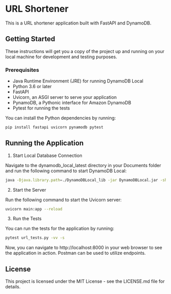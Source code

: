 # URL Shortener

This is a URL shortener application built with FastAPI and DynamoDB.

## Getting Started

These instructions will get you a copy of the project up and running on your local machine for development and testing purposes.

### Prerequisites

- Java Runtime Environment (JRE) for running DynamoDB Local
- Python 3.6 or later
- FastAPI
- Uvicorn, an ASGI server to serve your application
- PynamoDB, a Pythonic interface for Amazon DynamoDB
- Pytest for running the tests

You can install the Python dependencies by running:

```bash
pip install fastapi uvicorn pynamodb pytest
```

## Running the Application

1. Start Local Database Connection

Navigate to the dynamodb_local_latest directory in your Documents folder and run the following command to start DynamoDB Local:

```bash
java -Djava.library.path=./DynamoDBLocal_lib -jar DynamoDBLocal.jar -sharedDb
```

2. Start the Server

Run the following command to start the Uvicorn server:

```bash
uvicorn main:app --reload
```


3. Run the Tests

You can run the tests for the application by running:

```bash
pytest url_tests.py -vv -s
```


Now, you can navigate to http://localhost:8000 in your web browser to see the application in action. Postman can be used to utilize endpoints.

## License
This project is licensed under the MIT License - see the LICENSE.md file for details.
